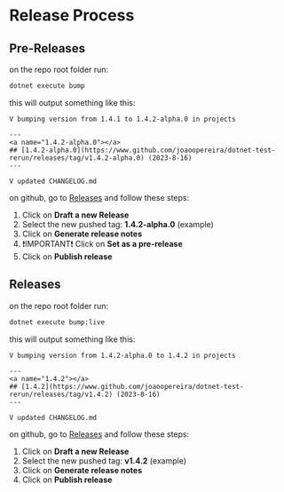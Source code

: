 # Release Process

## Pre-Releases
on the repo root folder run:
```sh
dotnet execute bump
```

this will output something like this:
```text
V bumping version from 1.4.1 to 1.4.2-alpha.0 in projects

---
<a name="1.4.2-alpha.0"></a>
## [1.4.2-alpha.0](https://www.github.com/joaoopereira/dotnet-test-rerun/releases/tag/v1.4.2-alpha.0) (2023-8-16)
---

V updated CHANGELOG.md
```

on github, go to [Releases](https://www.github.com/joaoopereira/dotnet-test-rerun/releases) and follow these steps:
1. Click on **Draft a new Release**
2. Select the new pushed tag: **1.4.2-alpha.0** (example)
3. Click on **Generate release notes**
4. :exclamation:IMPORTANT:exclamation: Click on **Set as a pre-release**
5. Click on **Publish release**

## Releases
on the repo root folder run:
```sh
dotnet execute bump:live
```

this will output something like this:
```text
V bumping version from 1.4.2-alpha.0 to 1.4.2 in projects

---
<a name="1.4.2"></a>
## [1.4.2](https://www.github.com/joaoopereira/dotnet-test-rerun/releases/tag/v1.4.2) (2023-8-16)
---

V updated CHANGELOG.md
```

on github, go to [Releases](https://www.github.com/joaoopereira/dotnet-test-rerun/releases) and follow these steps:
1. Click on **Draft a new Release**
2. Select the new pushed tag: **v1.4.2** (example)
3. Click on **Generate release notes**
4. Click on **Publish release**